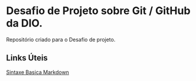 # Desafio de Projeto sobre Git / GitHub da DIO.
Repositório criado para o Desafio de projeto.
## Links Úteis
[Sintaxe Basica Markdown](https://www.markdownguide.org/)
